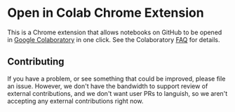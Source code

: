 # Open in Colab Chrome Extension

This is a Chrome extension that allows notebooks on GitHub to be opened in
[Google Colaboratory](https://colab.research.google.com) in one click. See the
Colaboratory [FAQ](https://research.google.com/colaboratory/faq.html) for
details.

## Contributing

If you have a problem, or see something that could be improved, please file an
issue. However, we don't have the bandwidth to support review of external
contributions, and we don't want user PRs to languish, so we aren't accepting
any external contributions right now.
